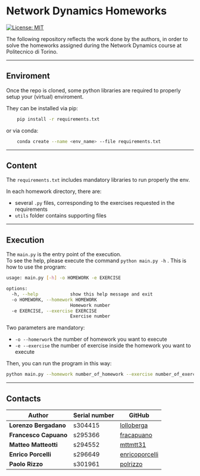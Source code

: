 # Network Dynamics Homeworks

[![License: MIT](https://img.shields.io/badge/License-MIT-yellow.svg)](https://opensource.org/licenses/MIT)

The following repository reflects the work done by the authors, in order to solve the homeworks assigned during the Network Dynamics course at Politecnico di Torino.

-------------------------------------------------------------

## Enviroment
Once the repo is cloned, some python libraries are required to properly setup your (virtual) enviroment.


They can be installed via pip:
```bash
    pip install -r requirements.txt
```

or via conda:
```bash
    conda create --name <env_name> --file requirements.txt
```

-------------------------------------------------------------

## Content

The `requirements.txt` includes mandatory libraries to run properly the env. 

In each homework directory, there are:
* several `.py` files, corresponding to the exercises requested in the requirements
* `utils` folder contains supporting files


-------------------------------------------------------------

## Execution

The `main.py` is the entry point of the execution.<br>
To see the help, please execute the command `python main.py -h`
. This is how to use the program:
```bash
usage: main.py [-h] -o HOMEWORK -e EXERCISE

options:
  -h, --help            show this help message and exit
  -o HOMEWORK, --homework HOMEWORK
                        Homework number
  -e EXERCISE, --exercise EXERCISE
                        Exercise number
```
Two parameters are mandatory:
* `-o --homerwork` the number of homework you want to execute
* `-e --exercise` the number of exercise inside the homework you want to execute

Then, you can run the program in this way:
```bash
python main.py --homework number_of_homework --exercise number_of_exercise 
```

-------------------------------------------------------------

## Contacts

| Author | Serial number | GitHub | 
| ------ | ------------- | ------ |
| **Lorenzo Bergadano** | s304415   | [lolloberga](https://github.com/lolloberga) |
| **Francesco Capuano** | s295366   | [fracapuano](https://github.com/fracapuano) |
| **Matteo Matteotti**  | s294552   | [mttmtt31](https://github.com/mttmtt31) |
| **Enrico Porcelli**   | s296649   | [enricoporcelli](https://github.com/enricoporcelli) |
| **Paolo Rizzo**       | s301961   | [polrizzo](https://github.com/polrizzo) |
